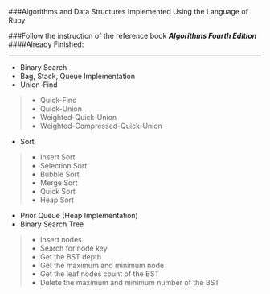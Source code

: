 ###Algorithms and Data Structures Implemented Using the Language of Ruby

###Follow the instruction of the reference book **_Algorithms Fourth Edition_**
####Already Finished:
<hr>

* Binary Search
* Bag, Stack, Queue Implementation
* Union-Find 

> * Quick-Find 
> * Quick-Union 
> * Weighted-Quick-Union 
> * Weighted-Compressed-Quick-Union
> 

* Sort

>* Insert Sort
>* Selection Sort
>* Bubble Sort
>* Merge Sort
>* Quick Sort
>* Heap Sort

* Prior Queue (Heap Implementation)
* Binary Search Tree

>* Insert nodes
>* Search for node key
>* Get the BST depth
>* Get the maximum and minimum node
>* Get the leaf nodes count of the BST
>* Delete the maximum and minimum number of the BST